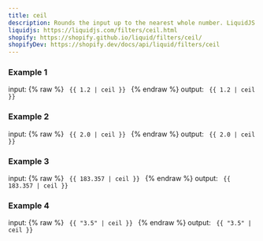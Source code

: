 ```yaml
---
title: ceil
description: Rounds the input up to the nearest whole number. LiquidJS tries to convert the input to a number before the filter is applied.
liquidjs: https://liquidjs.com/filters/ceil.html
shopify: https://shopify.github.io/liquid/filters/ceil/
shopifyDev: https://shopify.dev/docs/api/liquid/filters/ceil
---
```

### Example 1
input: {% raw %}
<code>
{{ 1.2 | ceil }}
</code>
{% endraw %}
output:
<code>
{{ 1.2 | ceil }}
</code>

### Example 2
input: {% raw %}
<code>
{{ 2.0 | ceil }}
</code>
{% endraw %}
output:
<code>
{{ 2.0 | ceil }}
</code>

### Example 3
input: {% raw %}
<code>
{{ 183.357 | ceil }}
</code>
{% endraw %}
output:
<code>
{{ 183.357 | ceil }}
</code>

### Example 4
input: {% raw %}
<code>
{{ "3.5" | ceil }}
</code>
{% endraw %}
output:
<code>
{{ "3.5" | ceil }}
</code>